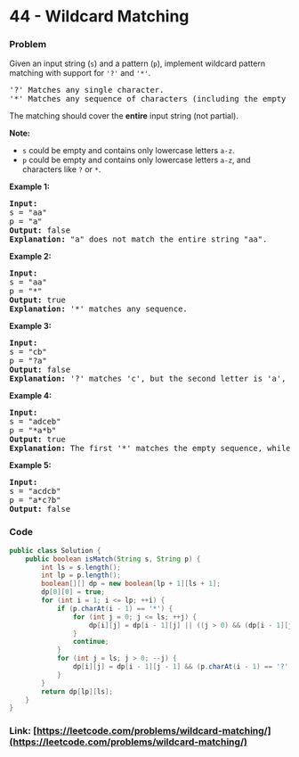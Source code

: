 # 44 - Wildcard Matching

### Problem
<p>Given an input string (<code>s</code>) and a pattern (<code>p</code>), implement wildcard pattern matching with support for <code>&#39;?&#39;</code> and <code>&#39;*&#39;</code>.</p>

<pre>
&#39;?&#39; Matches any single character.
&#39;*&#39; Matches any sequence of characters (including the empty sequence).
</pre>

<p>The matching should cover the <strong>entire</strong> input string (not partial).</p>

<p><strong>Note:</strong></p>

<ul>
	<li><code>s</code>&nbsp;could be empty and contains only lowercase letters <code>a-z</code>.</li>
	<li><code>p</code> could be empty and contains only lowercase letters <code>a-z</code>, and characters like <code><font face="monospace">?</font></code>&nbsp;or&nbsp;<code>*</code>.</li>
</ul>

<p><strong>Example 1:</strong></p>

<pre>
<strong>Input:</strong>
s = &quot;aa&quot;
p = &quot;a&quot;
<strong>Output:</strong> false
<strong>Explanation:</strong> &quot;a&quot; does not match the entire string &quot;aa&quot;.
</pre>

<p><strong>Example 2:</strong></p>

<pre>
<strong>Input:</strong>
s = &quot;aa&quot;
p = &quot;*&quot;
<strong>Output:</strong> true
<strong>Explanation:</strong>&nbsp;&#39;*&#39; matches any sequence.
</pre>

<p><strong>Example 3:</strong></p>

<pre>
<strong>Input:</strong>
s = &quot;cb&quot;
p = &quot;?a&quot;
<strong>Output:</strong> false
<strong>Explanation:</strong>&nbsp;&#39;?&#39; matches &#39;c&#39;, but the second letter is &#39;a&#39;, which does not match &#39;b&#39;.
</pre>

<p><strong>Example 4:</strong></p>

<pre>
<strong>Input:</strong>
s = &quot;adceb&quot;
p = &quot;*a*b&quot;
<strong>Output:</strong> true
<strong>Explanation:</strong>&nbsp;The first &#39;*&#39; matches the empty sequence, while the second &#39;*&#39; matches the substring &quot;dce&quot;.
</pre>

<p><strong>Example 5:</strong></p>

<pre>
<strong>Input:</strong>
s = &quot;acdcb&quot;
p = &quot;a*c?b&quot;
<strong>Output:</strong> false
</pre>


### Code
```java
public class Solution {
    public boolean isMatch(String s, String p) {
        int ls = s.length();
        int lp = p.length();
        boolean[][] dp = new boolean[lp + 1][ls + 1];
        dp[0][0] = true;
        for (int i = 1; i <= lp; ++i) {
            if (p.charAt(i - 1) == '*') {
                for (int j = 0; j <= ls; ++j) {
                    dp[i][j] = dp[i - 1][j] || ((j > 0) && (dp[i - 1][j - 1] || dp[i][j - 1]));
                }
                continue;
            }
            for (int j = ls; j > 0; --j) {
                dp[i][j] = dp[i - 1][j - 1] && (p.charAt(i - 1) == '?' || p.charAt(i - 1) == s.charAt(j - 1));
            }
        }
        return dp[lp][ls];
    }
}
```
### Link: [https://leetcode.com/problems/wildcard-matching/](https://leetcode.com/problems/wildcard-matching/)
